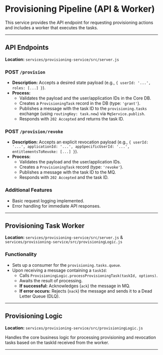 
# Provisioning Pipeline (API & Worker)

This service provides the API endpoint for requesting provisioning actions and includes a worker that executes the tasks.

---

## API Endpoints
**Location:** `services/provisioning-service/src/server.js`

### POST `/provision`
- **Description:** Accepts a desired state payload (e.g., `{ userId: '...', roles: [...] }`).
- **Process:**
  - Validates the payload and the user/application IDs in the Core DB.
  - Creates a `ProvisioningTask` record in the DB (type: `'grant'`).
  - Publishes a message with the task ID to the `provisioning.tasks` exchange (using `routingKey: task.new`) via `MqService.publish`.
  - Responds with `202 Accepted` and returns the task ID.

### POST `/provision/revoke`
- **Description:** Accepts an explicit revocation payload (e.g., `{ userId: '...', applicationId: '...', appSpecificUserId: '...', entitlementsToRevoke: [...] }`).
- **Process:**
  - Validates the payload and the user/application IDs.
  - Creates a `ProvisioningTask` record (type: `'revoke'`).
  - Publishes a message with the task ID to the MQ.
  - Responds with `202 Accepted` and the task ID.

### Additional Features
- Basic request logging implemented.
- Error handling for immediate API responses.

---

## Provisioning Task Worker
**Location:** `services/provisioning-service/src/server.js` & `services/provisioning-service/src/provisioningLogic.js`

### Functionality
- Sets up a consumer for the `provisioning.tasks.queue`.
- Upon receiving a message containing a `taskId`:
  - Calls `ProvisioningLogic.processProvisioningTask(taskId, options)`.
  - Awaits the result of processing.
  - **If successful:** Acknowledges (`ack`) the message in MQ.
  - **If error occurs:** Rejects (`nack`) the message and sends it to a Dead Letter Queue (DLQ).

---

## Provisioning Logic
**Location:** `services/provisioning-service/src/provisioningLogic.js`

Handles the core business logic for processing provisioning and revocation tasks based on the taskId received from the worker.

---
